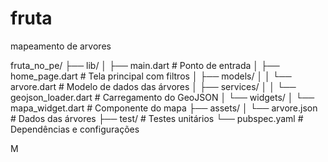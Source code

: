 # fruta
mapeamento de arvores


fruta_no_pe/
├── lib/
│   ├── main.dart                # Ponto de entrada
│   ├── home_page.dart           # Tela principal com filtros
│   ├── models/
│   │   └── arvore.dart          # Modelo de dados das árvores
│   ├── services/
│   │   └── geojson_loader.dart  # Carregamento do GeoJSON
│   └── widgets/
│       └── mapa_widget.dart     # Componente do mapa
├── assets/
│   └── arvore.json              # Dados das árvores
├── test/                        # Testes unitários
└── pubspec.yaml                 # Dependências e configurações


M
